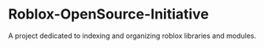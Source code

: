 # Roblox-OpenSource-Initiative
A project dedicated to indexing and organizing roblox libraries and modules.

